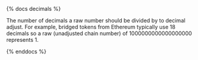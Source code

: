 {% docs decimals %}

The number of decimals a raw number should be divided by to decimal adjust. For example, bridged tokens from Ethereum typically use 18 decimals so a raw (unadjusted chain number) of 1000000000000000000 represents 1.

{% enddocs %}
